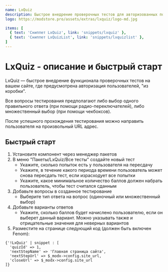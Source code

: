 ```yaml
---
name: LxQuiz
description: Быстрое внедрение проверочных тестов для авторизованных пользователей
logo: https://modstore.pro/assets/extras/lxquiz/logo-md.jpg

items: [
  { text: 'Сниппет LxQuiz', link: 'snippets/lxquiz' },
  { text: 'Сниппет LxQuizList', link: 'snippets/lxquizlist' },
]
---
```

# LxQuiz - описание и быстрый старт

LxQuiz — быстрое внедрение функционала проверочных тестов на вашем сайте, где предусмотрена авторизация пользователей, "из коробки".

Все вопросы тестирования предполагают либо выбор одного правильного ответа (при помощи радио-переключателей), либо множественный выбор (при помощи чекбоксов).

После успешного прохождения тестирования можно направить пользователя на произвольный URL адрес.

## Быстрый старт

1. Установите компонент через менеджер пакетов
2. В меню "Пакеты/LxQuiz/Все тесты" создайте новый тест
    - Укажите, сколько попыток есть у пользователя на пересдачу
    - Укажите, в течение какого периода времени пользователь может снова пересдать тест, если израсходует все попытки
    - Укажите, какое минимальное количество баллов должен набрать пользователь, чтобы тест считался сданным
3. Добавьте вопросы в созданное тестирование
    - Выберите тип ответа на вопрос (одиночный или множественный выбор)
4. Добавьте варианты ответов
    - Укажите, сколько баллов будет начислено пользователю, если он выберет данный вариант. Можно указывать также и отрицательные значения для неверных вариантов
5. Разместите на странице следующий код (должен быть включен Fenom):

```fenom
{'!LxQuiz' | snippet : [
  'quizId' => 1,
  'nextStepName' => 'Главная страница сайта',
  'nextStepUrl' => $_modx->config.site_url,
  'closeUrl' => $_modx->config.site_url
]}
```
